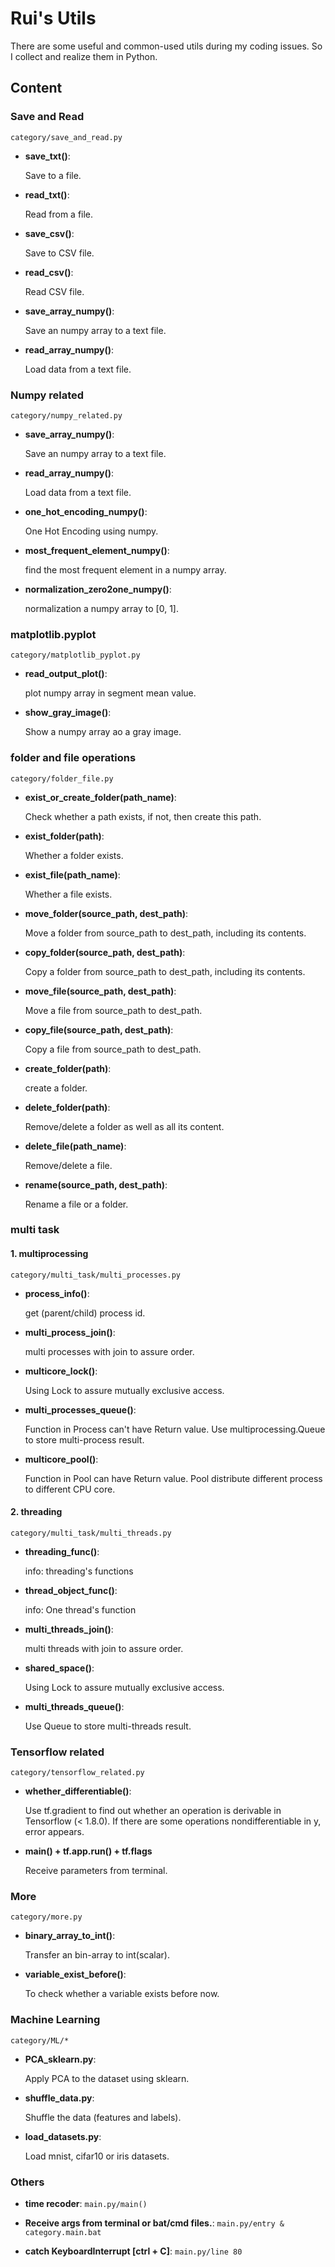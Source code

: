 # Rui's Utils

There are some useful and common-used utils during my coding issues. So I collect and realize them in Python.

## Content

### Save and Read

`category/save_and_read.py`

- **save_txt()**:

    Save to a file.

- **read_txt()**:

    Read from a file.

- **save_csv()**:

    Save to CSV file.

- **read_csv()**: 

    Read CSV file.

- **save_array_numpy()**: 

    Save an numpy array to a text file.

- **read_array_numpy()**:

    Load data from a text file.

### Numpy related

`category/numpy_related.py`

- **save_array_numpy()**:

    Save an numpy array to a text file.

- **read_array_numpy()**:

    Load data from a text file.

- **one_hot_encoding_numpy()**:

    One Hot Encoding using numpy.

- **most_frequent_element_numpy()**: 

    find the most frequent element in a numpy array.

- **normalization_zero2one_numpy()**:

    normalization a numpy array to [0, 1].

### matplotlib.pyplot

`category/matplotlib_pyplot.py`

- **read_output_plot()**: 

    plot numpy array in segment mean value.

- **show_gray_image()**: 

    Show a numpy array ao a gray image.
    
### folder and file operations

`category/folder_file.py`

- **exist_or_create_folder(path_name)**:

    Check whether a path exists, if not, then create this path.

- **exist_folder(path)**:

    Whether a folder exists.

- **exist_file(path_name)**:

    Whether a file exists.

- **move_folder(source_path, dest_path)**:

    Move a folder from source_path to dest_path, including its contents.

- **copy_folder(source_path, dest_path)**:

    Copy a folder from source_path to dest_path, including its contents.

- **move_file(source_path, dest_path)**:

    Move a file from source_path to dest_path.

- **copy_file(source_path, dest_path)**:

    Copy a file from source_path to dest_path.

- **create_folder(path)**:

    create a folder.

- **delete_folder(path)**:

    Remove/delete a folder as well as all its content.

- **delete_file(path_name)**:

    Remove/delete a file.

- **rename(source_path, dest_path)**:

    Rename a file or a folder.


### multi task

#### 1. multiprocessing

`category/multi_task/multi_processes.py`


- **process_info()**: 

    get (parent/child) process id.

- **multi_process_join()**: 

    multi processes with join to assure order.

- **multicore_lock()**: 

    Using Lock to assure mutually exclusive access.

- **multi_processes_queue()**: 

    Function in Process can't have Return value.
    Use multiprocessing.Queue to store multi-process result.

- **multicore_pool()**: 

    Function in Pool can have Return value.
    Pool distribute different process to different CPU core.
    
#### 2. threading

`category/multi_task/multi_threads.py`

- **threading_func()**: 

    info: threading's functions
    
- **thread_object_func()**: 

    info: One thread's function

- **multi_threads_join()**: 

    multi threads with join to assure order.

- **shared_space()**: 

    Using Lock to assure mutually exclusive access.
    
- **multi_threads_queue()**: 

    Use Queue to store multi-threads result.

### Tensorflow related

`category/tensorflow_related.py`

- **whether_differentiable()**: 

    Use tf.gradient to find out whether an operation is derivable in Tensorflow (< 1.8.0).
    If there are some operations nondifferentiable in y, error appears.

- **main() + tf.app.run() + tf.flags**

    Receive parameters from terminal.

### More

`category/more.py`

- **binary_array_to_int()**: 

    Transfer an bin-array to int(scalar).
    
- **variable_exist_before()**: 

    To check whether a variable exists before now.

### Machine Learning

`category/ML/*`

- **PCA_sklearn.py**: 

    Apply PCA to the dataset using sklearn.
    
- **shuffle_data.py**: 

    Shuffle the data (features and labels).
    
- **load_datasets.py**: 

    Load mnist, cifar10 or iris datasets.


### Others

- **time recoder**: `main.py/main()`

- **Receive args from terminal or bat/cmd files.**: `main.py/entry & category.main.bat`

- **catch KeyboardInterrupt [ctrl + C]**: `main.py/line 80`
